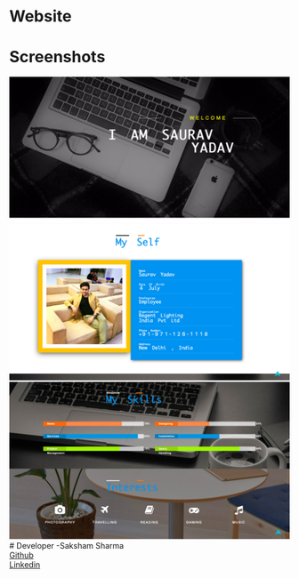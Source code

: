 # Website
# Screenshots
<img src="s1.png">
<img src="s2.png">
<img src="s3.png">
# Developer
-Saksham Sharma<br>
<a href="https://github.com/Sakshamoo17">Github</a>
<br>
<a href="https://www.linkedin.com/in/saksham-sharma-bb576b167/">Linkedin</a
